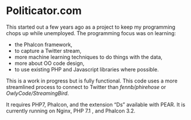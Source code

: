# Politicator.com
This started out a few years ago as a project to keep my programming chops up while unemployed. The programming focus was on learning:

* the Phalcon framework,
* to capture a Twitter stream,
* more machine learning techniques to do things with the data,
* more about OO code design,
* to use existing PHP and Javascript libraries where possible.

This is a work in progress but is fully functional. This code uses a more streamlined process to connect to Twitter than *fennb/phirehose* or *OwlyCode/StreamingBird*.

It requires PHP7, Phalcon, and the extension “Ds” available with PEAR. It is currently running on Nginx, PHP 7.1 , and Phalcon 3.2.
